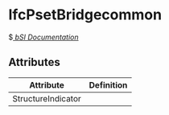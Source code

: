 IfcPsetBridgecommon
===================
$[ _bSI
Documentation_](https://standards.buildingsmart.org/IFC/DEV/IFC4_2/FINAL/HTML/schema/ifcproductextension/pset/pset_bridgecommon.htm)


Attributes
----------
| Attribute          | Definition   |
|--------------------|--------------|
| StructureIndicator |              |
